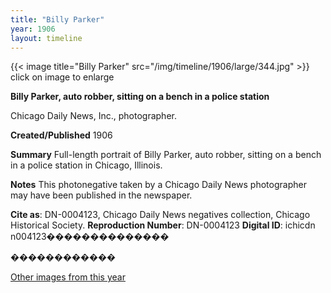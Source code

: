 ```yaml
---
title: "Billy Parker"
year: 1906
layout: timeline
---
```


{{< image title="Billy Parker" src="/img/timeline/1906/large/344.jpg" >}}
click on image to enlarge

__**Billy Parker, auto robber, sitting on a bench in a police station**__

Chicago Daily News, Inc., photographer.

**Created/Published**
1906

**Summary**
Full-length portrait of Billy Parker, auto robber, sitting on a bench in a police station in Chicago, Illinois.

**Notes**
This photonegative taken by a Chicago Daily News photographer may have been published in the newspaper.

__Cite as__: DN-0004123, Chicago Daily News negatives collection, Chicago Historical Society.
__Reproduction Number__: DN-0004123
__Digital ID__: ichicdn n004123��������������

������������  

[Other images from this year](/historical/timeline/1906)